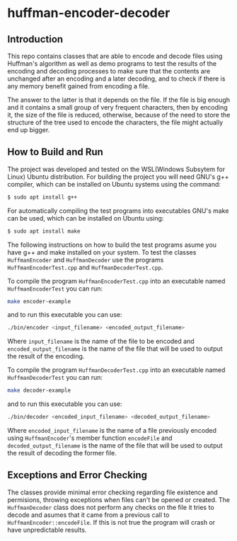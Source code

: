 # huffman-encoder-decoder

## Introduction

This repo contains classes that are able to encode and decode files using Huffman's algorithm as well as demo programs to test the results of the encoding and decoding processes to make sure that the contents are unchanged after an encoding and a later decoding, and to check if there is any memory benefit gained from encoding a file.

The answer to the latter is that it depends on the file. If the file is big enough and it contains a small group of very frequent characters, then by encoding it, the size of the file is reduced, otherwise, because of the need to store the structure of the tree used to encode the characters, the file might actually end up bigger.


## How to Build and Run

The project was developed and tested on the WSL(Windows Subsytem for Linux) Ubuntu distribution. For building the project you will need GNU's g++ compiler, which can be installed on Ubuntu systems using the command:

```bash
$ sudo apt install g++
```

For automatically compiling the test programs into executables GNU's make can be used, which can be installed on Ubuntu using:

```bash
$ sudo apt install make
```

The following instructions on how to build the test programs asume you have g++ and make installed on your system. 
To test the classes `HuffmanEncoder` and `HuffmanDecoder` use the programs `HuffmanEncoderTest.cpp` and `HuffmanDecoderTest.cpp`.

To compile the program `HuffmanEncoderTest.cpp` into an executable named `HuffmanEncoderTest` you can run:

```bash
make encoder-example
```

and to run this executable you can use:

```bash
./bin/encoder <input_filename> <encoded_output_filename>
```

Where `input_filename` is the name of the file to be encoded and `encoded_output_filename` is the name of the file that will be used to output the result of the encoding.

To compile the program `HuffmanDecoderTest.cpp` into an executable named `HuffmanDecoderTest` you can run:

```bash
make decoder-example
```

and to run this executable you can use:

```bash
./bin/decoder <encoded_input_filename> <decoded_output_filename>
```

Where `encoded_input_filename` is the name of a file previously encoded using `HuffmanEncoder`'s member function `encodeFile` and `decoded_output_filename` is the name of the file that will be used to output the result of decoding the former file.

## Exceptions and Error Checking

The classes provide minimal error checking regarding file existence and permisions, throwing exceptions when files can't be opened or created. The `HuffmanDecoder` class does not perform any checks on the file it tries to decode and asumes that it came from a previous call to `HuffmanEncoder::encodeFile`. If this is not true the program will crash or have unpredictable results.
